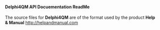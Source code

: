 #### Delphi4QM API Docuementation ReadMe

The source files for **Delphi4QM** are of the format used by
the product **Help & Manual** http://helpandmanual.com
